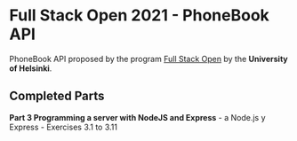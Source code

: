 # Full Stack Open 2021 - PhoneBook API
PhoneBook API proposed by the program [Full Stack Open](https://fullstackopen.com/en) by the **University of Helsinki**.

## Completed Parts
**Part 3 Programming a server with NodeJS and Express** - a Node.js y Express - Exercises 3.1 to 3.11 <br>